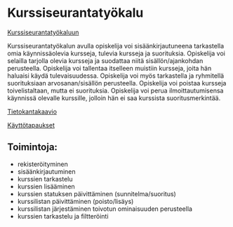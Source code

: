 # Kurssiseurantatyökalu

[Kurssiseurantatyökaluun](https://courseeditor.herokuapp.com/)

Kurssiseurantatyökalun avulla opiskelija voi sisäänkirjautuneena tarkastella omia
käynnissäolevia kursseja, tulevia kursseja ja suorituksia. Opiskelija voi
selailla tarjolla olevia kursseja ja suodattaa niitä sisällön/ajankohdan perusteella.
Opiskelija voi tallentaa itselleen muistiin kursseja, joita hän haluaisi käydä 
tulevaisuudessa. Opiskelija voi myös tarkastella ja ryhmitellä suorituksiaan 
arvosanan/sisällön perusteella. Opiskelija voi poistaa kursseja toivelistaltaan,
mutta ei suorituksia. Opiskelija voi perua ilmoittautumisensa käynnissä olevalle kurssille,
jolloin hän ei saa kurssista suoritusmerkintää.

[Tietokantakaavio](https://github.com/AnnaKuokkanen/Kurssiseuranta/blob/master/Dokumentaatio/Tietokantakaavio.png)

[Käyttötapaukset](https://github.com/AnnaKuokkanen/Kurssiseuranta/blob/master/Dokumentaatio/k%C3%A4ytt%C3%B6tapaukset.md)

## Toimintoja: 

* rekisteröityminen
* sisäänkirjautuminen
* kurssien tarkastelu
* kurssien lisääminen
* kurssien statuksen päivittäminen (sunnitelma/suoritus)
* kurssilistan päivittäminen (poisto/lisäys)
* kurssilistan järjestäminen toivotun ominaisuuden perusteella
* kurssien tarkastelu ja filtteröinti
